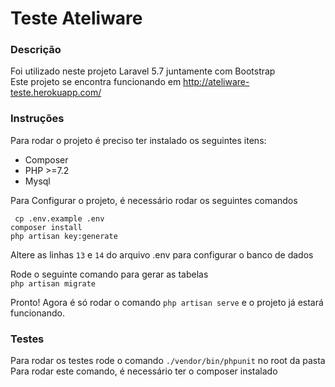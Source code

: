 # Teste Ateliware
### Descrição
Foi utilizado neste projeto Laravel 5.7 juntamente com Bootstrap<br>
Este projeto se encontra funcionando em http://ateliware-teste.herokuapp.com/


### Instruções

Para rodar o projeto é preciso ter instalado os seguintes itens:

- Composer
- PHP >=7.2
- Mysql

Para Configurar o projeto, é necessário rodar os seguintes comandos

`` cp .env.example .env``<br>
``composer install``<br>
``php artisan key:generate``<br>

Altere as linhas ``13`` e ``14`` do arquivo .env para configurar o banco de dados
<br>

Rode o seguinte comando para gerar as tabelas<br>
``php artisan migrate``

Pronto! Agora é só rodar o comando ``php artisan serve`` e o projeto já estará funcionando.


### Testes 

Para rodar os testes rode o comando ``./vendor/bin/phpunit`` no root da pasta<br>
Para rodar este comando, é necessário ter o composer instalado
